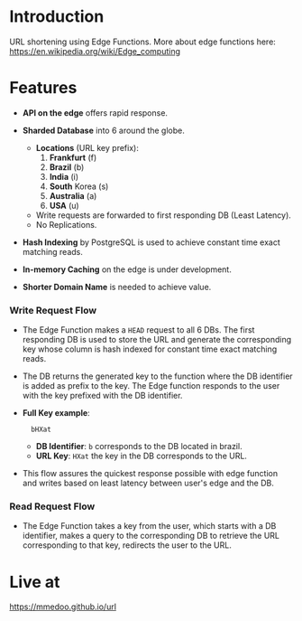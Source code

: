 # Introduction

URL shortening using Edge Functions. More about edge functions here:
https://en.wikipedia.org/wiki/Edge_computing

# Features

- **API on the edge** offers rapid response.
- **Sharded Database** into 6 around the globe.
	- **Locations** (URL key prefix):
		1. **Frankfurt** (f)
		2. **Brazil** (b)
		3. **India** (i)
		4. **South** Korea (s)
		5. **Australia** (a)
		6. **USA** (u)
	- Write requests are forwarded to first responding DB (Least Latency).
	- No Replications.

- **Hash Indexing** by PostgreSQL is used to achieve constant time exact matching reads.

- **In-memory Caching** on the edge is under development.

- **Shorter Domain Name** is needed to achieve value.

### Write Request Flow
- The Edge Function makes a `HEAD` request to all 6 DBs. The first responding DB is used to store the URL and generate the corresponding key whose column is hash indexed for constant time exact matching reads.

- The DB returns the generated key to the function where the DB identifier is added as prefix to the key. The Edge function responds to the user with the key prefixed with the DB identifier.

- **Full Key example**:

		bHXat
	- **DB Identifier**: `b` corresponds to the DB located in brazil.
	- **URL Key**: `HXat` the key in the DB corresponds to the URL.

- This flow assures the quickest response possible with edge function and writes based on least latency between user's edge and the DB.


### Read Request Flow

- The Edge Function takes a key from the user, which starts with a DB identifier, makes a query to the corresponding DB to retrieve the URL corresponding to that key, redirects the user to the URL.

# Live at
https://mmedoo.github.io/url